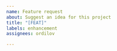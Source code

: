 ```yaml
---
name: Feature request
about: Suggest an idea for this project
title: "[FEAT]"
labels: enhancement
assignees: ordilov

---
```


## 

### 

###

